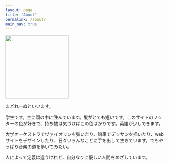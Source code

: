 ```yaml
---
layout: page
title: "About"
permalink: /about/
main_nav: true
---
```

<img src="/assets/profile-placeholder.gif" width="200px">

まどれーぬといいます。

学生です。主に頭の中に住んでいます。髪がとても短いです。このサイトのフッターの色が好きで、持ち物は気づけばこの色ばかりです。英語が少しできます。

大学オーケストラでヴァイオリンを弾いたり、鉛筆でデッサンを描いたり、webサイトをデザインしたり、日々いろんなことに手を出して生きています。でもやっぱり音楽の道を歩いてみたい。

人によって定義は違うけれど、自分なりに優しい人間をめざしています。